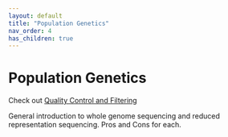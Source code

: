 ```yaml
---
layout: default
title: "Population Genetics"
nav_order: 4
has_children: true
---
```




# Population Genetics

Check out [Quality Control and Filtering](https://marineomics.github.io/Template_Site_1/Quality_Control_and_Filtering.html)

General introduction to whole genome sequencing and reduced representation sequencing. Pros and Cons for each.








